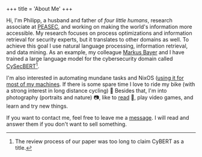+++
title = 'About Me'
+++

Hi, I'm Philipp, a husband and father of *four little humans*, research associate at [PEASEC](https://peasec.de), and working on making the world's information more accessible.
My research focuses on process optimizations and information retrieval for security experts, but it translates to other domains as well.
To achieve this goal I use natural language processing, information retrieval, and data mining.
As an example, my colleague [Markus Bayer](https://peasec.de/bayer) and I have trained a large language model for the cybersecurity domain called [CySecBERT](https://dl.acm.org/doi/10.1145/3652594)[^cysecbert].

I'm also interested in automating mundane tasks and NixOS ([using it for most of my machines](https://github.com/randomn4me/nix-flakes).
If there is some spare time I love to ride my bike (with a strong interest in long distance cycling) 🚴
Besides that, I'm into photography (portraits and nature) 📷, like to [read](/books) 📕, play video games, and learn and try new things.

If you want to contact me, feel free to leave me a [message](mailto:blog@audacis.net).
I will read and answer them if you don't want to sell something.

[^cysecbert]: The review process of our paper was too long to claim CyBERT as a title.
